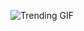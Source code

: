 ![Trending GIF](https://media0.giphy.com/media/v1.Y2lkPThiYjIxNzcyN25nd21ndnphb2tmeTVzZmJuNDBxdnY3Zndxc3g5Z2VjbWU5emp1ciZlcD12MV9naWZzX3NlYXJjaCZjdD1n/NHUONhmbo448/giphy.gif)
